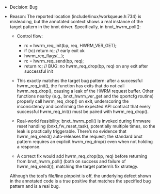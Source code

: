 - Decision: Bug
- Reason: The reported location (include/linux/workqueue.h:734) is misleading, but the annotated context shows a real instance of the target pattern in the bnxt driver. Specifically, in bnxt_hwrm_poll():

  - Control flow:
    - rc = hwrm_req_init(bp, req, HWRM_VER_GET);
    - if (rc) return rc;  // early exit ok
    - hwrm_req_flags(...);
    - rc = hwrm_req_send(bp, req);
    - return rc;  // BUG: no hwrm_req_drop(bp, req) on any exit after successful init

  - This exactly matches the target bug pattern: after a successful hwrm_req_init(), the function has exits that do not call hwrm_req_drop(), causing a leak of the HWRM request buffer. Other functions nearby (e.g., bnxt_hwrm_ver_get and the qportcfg routine) properly call hwrm_req_drop() on exit, underscoring the inconsistency and confirming the expected API contract that every successful hwrm_req_init() must be paired with hwrm_req_drop().

  - Real-world feasibility: bnxt_hwrm_poll() is invoked during firmware reset handling (bnxt_fw_reset_task), potentially multiple times, so the leak is practically triggerable. There’s no evidence that hwrm_req_send() auto-releases the request; the standard bnxt pattern requires an explicit hwrm_req_drop() even when not holding a response.

  - A correct fix would add hwrm_req_drop(bp, req) before returning from bnxt_hwrm_poll() (both on success and failure of hwrm_req_send()), matching the target pattern’s fix strategy.

  Although the tool’s file/line pinpoint is off, the underlying defect shown in the annotated code is a true positive that matches the specified bug pattern and is a real bug.
